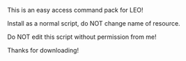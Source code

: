 This is an easy access command pack for LEO!

Install as a normal script, do NOT change name of resource.

Do NOT edit this script without permission from me!

Thanks for downloading!
